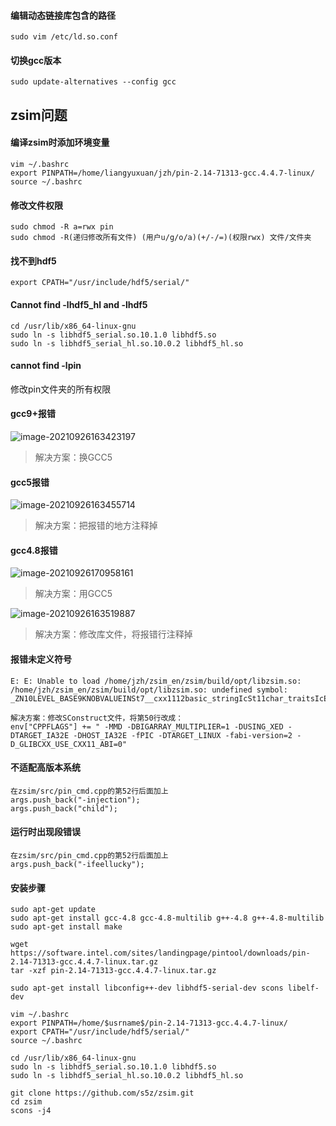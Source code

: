 #### 编辑动态链接库包含的路径

```
sudo vim /etc/ld.so.conf
```

#### 切换gcc版本

```
sudo update-alternatives --config gcc
```

## zsim问题

#### 编译zsim时添加环境变量

```
vim ~/.bashrc
export PINPATH=/home/liangyuxuan/jzh/pin-2.14-71313-gcc.4.4.7-linux/
source ~/.bashrc
```

#### 修改文件权限

```
sudo chmod -R a=rwx pin
sudo chmod -R(递归修改所有文件) (用户u/g/o/a)(+/-/=)(权限rwx) 文件/文件夹
```

#### 找不到hdf5

```
export CPATH="/usr/include/hdf5/serial/"
```

#### Cannot find -lhdf5_hl and -lhdf5

```
cd /usr/lib/x86_64-linux-gnu
sudo ln -s libhdf5_serial.so.10.1.0 libhdf5.so
sudo ln -s libhdf5_serial_hl.so.10.0.2 libhdf5_hl.so
```

#### cannot find -lpin

修改pin文件夹的所有权限

#### gcc9+报错

![image-20210926163423197](D:\notes\assets\G3踩坑\image-20210926163423197.png)

> 解决方案：换GCC5

#### gcc5报错

![image-20210926163455714](D:\notes\assets\G3踩坑\image-20210926163455714.png)

> 解决方案：把报错的地方注释掉

#### gcc4.8报错

![image-20210926170958161](D:\notes\assets\G3踩坑\image-20210926170958161.png)

> 解决方案：用GCC5

![image-20210926163519887](D:\notes\assets\G3踩坑\image-20210926163519887.png)

> 解决方案：修改库文件，将报错行注释掉

#### 报错未定义符号

```
E: E: Unable to load /home/jzh/zsim_en/zsim/build/opt/libzsim.so: /home/jzh/zsim_en/zsim/build/opt/libzsim.so: undefined symbol: _ZN10LEVEL_BASE9KNOBVALUEINSt7__cxx1112basic_stringIcSt11char_traitsIcESaIcEEEE4TypeEv

解决方案：修改SConstruct文件，将第50行改成：
env["CPPFLAGS"] += " -MMD -DBIGARRAY_MULTIPLIER=1 -DUSING_XED -DTARGET_IA32E -DHOST_IA32E -fPIC -DTARGET_LINUX -fabi-version=2 -D_GLIBCXX_USE_CXX11_ABI=0"
```

#### 不适配高版本系统

```
在zsim/src/pin_cmd.cpp的第52行后面加上
args.push_back("-injection");
args.push_back("child");
```

#### 运行时出现段错误

```
在zsim/src/pin_cmd.cpp的第52行后面加上
args.push_back("-ifeellucky");
```

#### 安装步骤

```
sudo apt-get update
sudo apt-get install gcc-4.8 gcc-4.8-multilib g++-4.8 g++-4.8-multilib
sudo apt-get install make

wget https://software.intel.com/sites/landingpage/pintool/downloads/pin-2.14-71313-gcc.4.4.7-linux.tar.gz
tar -xzf pin-2.14-71313-gcc.4.4.7-linux.tar.gz

sudo apt-get install libconfig++-dev libhdf5-serial-dev scons libelf-dev

vim ~/.bashrc
export PINPATH=/home/$usrname$/pin-2.14-71313-gcc.4.4.7-linux/
export CPATH="/usr/include/hdf5/serial/"
source ~/.bashrc

cd /usr/lib/x86_64-linux-gnu
sudo ln -s libhdf5_serial.so.10.1.0 libhdf5.so
sudo ln -s libhdf5_serial_hl.so.10.0.2 libhdf5_hl.so

git clone https://github.com/s5z/zsim.git
cd zsim
scons -j4
```

